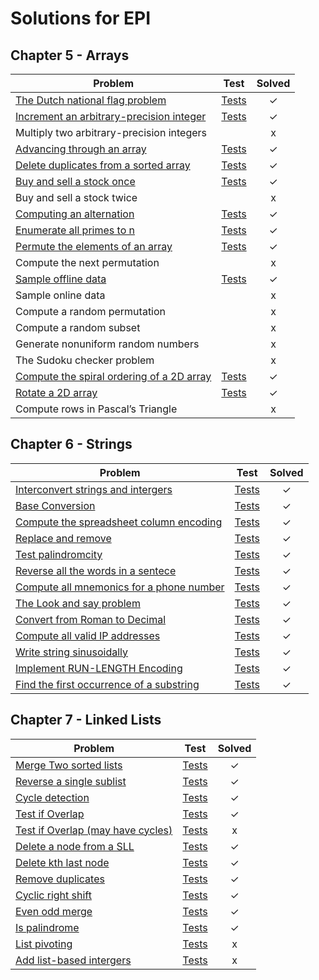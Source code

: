 # Solutions for EPI

Chapter 5 - Arrays
------------------

| Problem                                                                  | Test         | Solved  |
|--------------------------------------------------------------------------|:------------:|:-------:|
| [The Dutch national flag problem][1]                                     |  [Tests][2]  |    ✓    |
| [Increment an arbitrary-precision integer][3]                            |  [Tests][4]  |    ✓    |
| Multiply two arbitrary-precision integers           	                   |              |    x    |
| [Advancing through an array][5]                                          |  [Tests][6]  |    ✓    |
| [Delete duplicates from a sorted array][7]                               |  [Tests][8]  |    ✓    |   
| [Buy and sell a stock once][9]       		        	                   |  [Tests][10] |    ✓    |
| Buy and sell a stock twice                                         	   |		      |    x    |
| [Computing an alternation][11]           			                       |  [Tests][12] |    ✓    |
| [Enumerate all primes to n][13]                                          |  [Tests][14] |    ✓    |
| [Permute the elements of an array][15]                                   |  [Tests][16] |    ✓    |
| Compute the next permutation                                       	   |		      |    x    |
| [Sample offline data][17]                                                |  [Tests][18] |    ✓    |
| Sample online data                                                 	   |		      |    x    |
| Compute a random permutation                                       	   |              |    x    |
| Compute a random subset                                            	   |		      |    x    |
| Generate nonuniform random numbers                                	   |		      |    x    |
| The Sudoku checker problem                                        	   |		      |    x    |
| [Compute the spiral ordering of a 2D array][19]                          |  [Tests][20] |    ✓    |
| [Rotate a 2D array][21]                                                  |  [Tests][22] |    ✓    |
| Compute rows in Pascal’s Triangle                                 	   |		      |    x    |

Chapter 6 - Strings
------------------

| Problem                                                                  | Test         | Solved  |
|--------------------------------------------------------------------------|:------------:|:-------:|
| [Interconvert strings and intergers][23]                                 |  [Tests][24] |    ✓    |
| [Base Conversion][25]                                                    |  [Tests][26] |    ✓    |
| [Compute the spreadsheet column encoding][27]                            |  [Tests][28] |    ✓    |
| [Replace and remove][29]                                                 |  [Tests][30] |    ✓    |
| [Test palindromcity][31]                                                 |  [Tests][32] |    ✓    |
| [Reverse all the words in a sentece][33]                                 |  [Tests][34] |    ✓    |
| [Compute all mnemonics for a phone number][35]                           |  [Tests][36] |    ✓    |
| [The Look and say problem][37]                                           |  [Tests][38] |    ✓    |
| [Convert from Roman to Decimal][39]                                      |  [Tests][40] |    ✓    |
| [Compute all valid IP addresses][41]                                     |  [Tests][42] |    ✓    |
| [Write string sinusoidally][43]                                          |  [Tests][44] |    ✓    |
| [Implement RUN-LENGTH Encoding][45]                                      |  [Tests][46] |    ✓    |
| [Find the first occurrence of a substring][47]                           |  [Tests][48] |    ✓    |

Chapter 7 - Linked Lists
------------------

| Problem                                                                  | Test         | Solved  |
|--------------------------------------------------------------------------|:------------:|:-------:|
| [Merge Two sorted lists][49]                                             |  [Tests][50] |    ✓    |
| [Reverse a single sublist][51]                                           |  [Tests][52] |    ✓    |
| [Cycle detection][53]                                                    |  [Tests][54] |    ✓    |
| [Test if Overlap][55]                                                    |  [Tests][56] |    ✓    |
| [Test if Overlap (may have cycles)][57]                                  |  [Tests][58] |    x    |
| [Delete a node from a SLL][59]                                           |  [Tests][60] |    ✓    |
| [Delete kth last node][61]                                               |  [Tests][62] |    ✓    |
| [Remove duplicates][63]                                                  |  [Tests][64] |    ✓    |
| [Cyclic right shift][65]                                                 |  [Tests][66] |    ✓    |
| [Even odd merge][67]                                                     |  [Tests][68] |    ✓    |
| [Is palindrome][69]                                                      |  [Tests][70] |    ✓    |
| [List pivoting][71]                                                      |  [Tests][72] |    x    |
| [Add list-based intergers][73]                                           |  [Tests][74] |    x    |

[1]: arrays/dutchflagproblem.go
[2]: arrays/dutchflagproblem_test.go

[3]: arrays/incrementinteger.go
[4]: arrays/incrementinteger_test.go

[5]: arrays/advance.go
[6]: arrays/advance_test.go

[7]: arrays/duplicates.go
[8]: arrays/duplicates_test.go

[9]: arrays/buyonce.go
[10]: arrays/buyonce_test.go

[11]: arrays/alternation.go
[12]: arrays/alternation_test.go

[13]: arrays/primes.go
[14]: arrays/primes_test.go

[15]: arrays/permutation.go
[16]: arrays/permutation_test.go

[17]: arrays/offlinedata.go
[18]: arrays/offlinedata.go

[19]: arrays/spiralordering.go
[20]: arrays/spiralordering_test.go

[21]: arrays/rotate2D.go
[22]: arrays/rotate2D_test.go

[23]: strings/interconvert.go
[24]: strings/interconvert_test.go

[25]: strings/baseconversion.go
[26]: strings/baseconversion_test.go

[27]: strings/columnencoding.go
[28]: strings/columnencoding_test.go

[29]: strings/replace_remove.go
[30]: strings/replace_remove_test.go

[31]: strings/palindromcity.go
[32]: strings/palindromcity_test.go

[33]: strings/reversewords.go
[34]: strings/reversewords_test.go

[35]: strings/mnemonics.go
[36]: strings/mnemonics_test.go

[37]: strings/looksay.go
[38]: strings/looksay_test.go

[39]: strings/roman.go
[40]: strings/roman_test.go

[41]: strings/ipaddr.go
[42]: strings/ipaddr_test.go

[43]: strings/sin.go
[44]: strings/sin_test.go

[45]: strings/encoding.go
[46]: strings/encoding_test.go

[47]: strings/substring.go
[48]: strings/substring_test.go

[49]: linkedlists/mergetwo.go
[50]: linkedlists/mergetwo_test.go

[51]: linkedlists/reversell.go
[52]: linkedlists/reversell_test.go

[53]: linkedlists/cycle.go
[54]: linkedlists/cycle_test.go

[55]: linkedlists/overlap.go
[56]: linkedlists/overlap_test.go

[57]: unimplemented.md
[58]: unimplemented.md

[59]: linkedlists/deletenode.go
[60]: unimplemented.md

[61]: linkedlists/deletekthnode.go
[62]: linkedlists/deletekthnode_test.go

[63]: linkedlists/rmdup.go
[64]: linkedlists/rmdup_test.go

[65]: linkedlists/shift_right.go
[66]: linkedlists/shift_right_test.go

[67]: linkedlists/even_odd.go
[68]: linkedlists/even_odd_test.go

[69]: linkedlists/palindrome.go
[70]: linkedlists/palindrome_test.go

[71]: unimplemented.md
[72]: unimplemented.md

[73]: unimplemented.md
[74]: unimplemented.md

